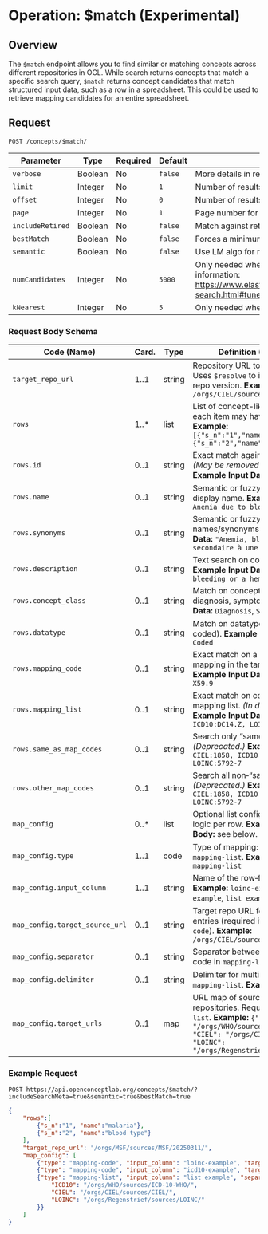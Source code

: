 # Operation: $match (Experimental)

## Overview

The `$match` endpoint allows you to find similar or matching concepts across different repositories in OCL. While search returns concepts that match a specific search query, `$match` returns concept candidates that match structured input data, such as a row in a spreadsheet. This could be used to retrieve mapping candidates for an entire spreadsheet.

## Request
```
POST /concepts/$match/
```

| Parameter | Type | Required | Default | Description |
|-----------|------|----------|---------|-------------|
| `verbose` | Boolean | No | `false` | More details in results (concept details) |
| `limit` | Integer | No | `1` | Number of results to be returned or page size |
| `offset` | Integer | No | `0` | Number of results to skip |
| `page` | Integer | No | `1` | Page number for paginated results |
| `includeRetired` | Boolean | No | `false` | Match against retired concepts as well |
| `bestMatch` | Boolean | No | `false` | Forces a minimum search score threshold to be applied |
| `semantic` | Boolean | No | `false` | Use LM algo for matching |
| `numCandidates` | Integer | No | `5000` | Only needed when semantic=true. Range: 1 to 5000. For more information: https://www.elastic.co/guide/en/elasticsearch/reference/current/knn-search.html#tune-approximate-knn-for-speed-accuracy |
| `kNearest` | Integer | No | `5` | Only needed when semantic=true. Range: 1 to 10 |

### Request Body Schema

| **Code (Name)**                | **Card.** | **Type**             | **Definition (Description)**                                                                                                                                                                                         |
| ------------------------------ | --------- | -------------------- | -------------------------------------------------------------------------------------------------------------------------------------------------------------------------------------------------------------------- |
| `target_repo_url`              | 1..1      | string               | Repository URL to match against. Uses `$resolve` to identify the specific repo version. **Example:** `/orgs/CIEL/sources/CIEL/`                                                                                      |
| `rows`                         | 1..\*     | list      | List of concept-like objects to match; each item may have different fields. **Example:** `[{"s_n":"1","name":"malaria"},{"s_n":"2","name":"blood type"}]`                                                            |
| `rows.id`                      | 0..1      | string               | Exact match against a concept ID. *(May be removed in future versions.)* **Example Input Data:** `12`, `57`, `A01.1`                                                                                                 |
| `rows.name`                    | 0..1      | string               | Semantic or fuzzy search on primary display name. **Example Input Data:** `Anemia due to blood loss`                                                                                                                 |
| `rows.synonyms`                | 0..1     | string               | Semantic or fuzzy search across all names/synonyms. **Example Input Data:** `"Anemia, blood loss", "Anémie secondaire à une hémorragie"`                                                                           |
| `rows.description`             | 0..1      | string               | Text search on concept descriptions. **Example Input Data:** `"Anemia due to bleeding or a hemorrhagic process"`                                                                                                     |
| `rows.concept_class`           | 0..1      | string               | Match on concept class (e.g., diagnosis, symptom). **Example Input Data:** `Diagnosis`, `Symptom`                                                                                                                    |
| `rows.datatype`                | 0..1      | string               | Match on datatype (e.g., numeric, coded). **Example Input Data:** `Numeric`, `Coded`                                                                                                                                 |
| `rows.mapping_code`            | 0..1      | string               | Exact match on a concept ID or mapping in the target repo version. **Example Input Data:** `D50.0`, `Z87.5`, `X59.9`                                                                                                 |
| `rows.mapping_list`            | 0..1      | string               | Exact match on comma‑separated mapping list. *(In development.)* **Example Input Data:** `CIEL:1858, ICD10:DC14.Z, LOINC:5792-7`                                                                                     |
| `rows.same_as_map_codes`       | 0..1      | string               | Search only “same as” mappings. *(Deprecated.)* **Example Input Data:** `CIEL:1858, ICD10:DC14.Z, LOINC:5792-7`                                                                                                      |
| `rows.other_map_codes`         | 0..1      | string               | Search all non‑“same as” mappings. *(Deprecated.)* **Example Input Data:** `CIEL:1858, ICD10:DC14.Z, LOINC:5792-7`                                                                                                   |
| `map_config`                   | 0..\*     | list      | Optional list configuring mapping logic per row. **Example from Request Body:** see below.                                                                                                                           |
| `map_config.type`              | 1..1      | code                 | Type of mapping: `mapping-code` or `mapping-list`. **Example:** `mapping-code`, `mapping-list`                                                                                                                       |
| `map_config.input_column`      | 1..1      | string               | Name of the row‑field to use. **Example:** `loinc-example`, `icd10-example`, `list example`                                                                                                                          |
| `map_config.target_source_url` | 0..1      | string               | Target repo URL for `mapping-code` entries (required if type is `mapping-code`). **Example:** `/orgs/CIEL/sources/CIEL/`                                                                                             |
| `map_config.separator`         | 0..1      | string               | Separator between source name and code in `mapping-list`. **Example:** `:`                                                                                                                                           |
| `map_config.delimiter`         | 0..1      | string               | Delimiter for multiple mappings in `mapping-list`. **Example:** `,`                                                                                                                                                  |
| `map_config.target_urls`       | 0..1      | map                  | URL map of source mnemonics to repositories. Required for `mapping-list`. **Example:** `{"ICD10": "/orgs/WHO/sources/ICD-10-WHO/", "CIEL": "/orgs/CIEL/sources/CIEL/", "LOINC": "/orgs/Regenstrief/sources/LOINC/"}` |


### Example Request
```
POST https://api.openconceptlab.org/concepts/$match/?includeSearchMeta=true&semantic=true&bestMatch=true
```
```json
{
    "rows":[
        {"s_n":"1", "name":"malaria"},
        {"s_n":"2", "name":"blood type"}
    ],
    "target_repo_url": "/orgs/MSF/sources/MSF/20250311/",
    "map_config": [
        {"type": "mapping-code", "input_column": "loinc-example", "target_source_url": "/orgs/CIEL/sources/CIEL/"},
        {"type": "mapping-code", "input_column": "icd10-example", "target_source_url": "/orgs/CIEL/sources/CIEL/"},
        {"type": "mapping-list", "input_column": "list example", "separator": ":", "delimiter": ",", "target_urls": {
            "ICD10": "/orgs/WHO/sources/ICD-10-WHO/",
            "CIEL": "/orgs/CIEL/sources/CIEL/",
            "LOINC": "/orgs/Regenstrief/sources/LOINC/"
        }}
    ]
}
```
